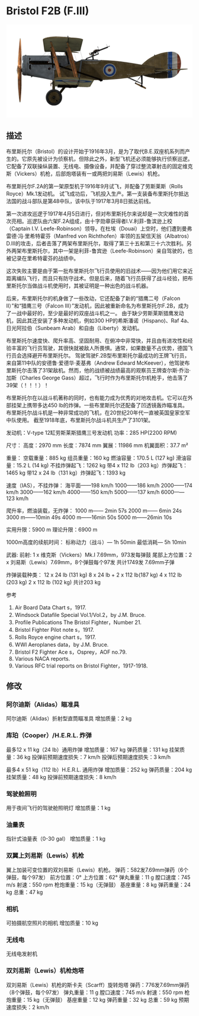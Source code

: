 # Bristol F2B (F.III)

![bristolf2bf3](../images/bristolf2bf3.png)

## 描述

布里斯托尔（Bristol）的设计开始于1916年3月，是为了取代B.E.双座机系列而产生的。它原先被设计为侦察机，但除此之外，新型飞机还必须能够执行侦察巡逻。 它配备了双联操纵装置、无线电、摄像设备，并配备了穿过整流罩射击的固定维克斯（Vickers）机枪，后部炮塔装有一或两把刘易斯（Lewis）机枪。 

布里斯托尔F.2A的第一架原型机于1916年9月试飞，并配备了劳斯莱斯（Rolls Royce）Mk.1发动机。 试飞成功后，飞机投入生产。第一支装备布里斯托尔抵达法国的战斗部队是第48中队，该中队于1917年3月8日抵达前线。 

第一次进攻巡逻于1917年4月5日进行，但对布里斯托尔来说却是一次灾难性的首次亮相。巡逻队由六架F.2A组成，由十字勋章获得者I.V.利菲-鲁滨逊上校（Captain I.V. Leefe-Robinson）领导。在杜埃（Douai）上空时，他们遭到曼弗雷德·冯·里希特霍芬（Manfred von Richthofen）率领的五架信天翁（Albatros） D.III的攻击，后者击落了两架布里斯托尔，取得了第三十五和第三十六次胜利。另外两架布里斯托尔，其中一架是利菲-鲁宾逊（Leefe-Robinson）亲自驾驶的，也被记录在里希特霍芬的战绩中。 

这次失败主要是由于第一批布里斯托尔飞行员使用的旧战术——因为他们用它来近距离编队飞行，而且只有防守战术。但是后来，随着飞行员获得了战斗经验，把布里斯托尔当做战斗机使用时，其被证明是一种出色的战斗机器。 

后来，布里斯托尔的机身做了一些改动，它还配备了新的“猎鹰二号（Falcon II）”和“猎鹰三号（Falcon III）”发动机，因此被重新命名为布里斯托尔F.2B，成为了一战中最好的，至少是最好的双座战斗机之一。 
由于缺少劳斯莱斯猎鹰发动机，因此其还安装了多种发动机，例如300 HP的希斯潘诺（Hispano)、Raf 4a、日光阿拉伯（Sunbeam Arab）和自由（Liberty）发动机。 

布里斯托尔速度快、爬升率高、坚固耐用、在俯冲中非常快，并且由有进攻性和经验丰富的飞行员驾驶，其很快就被敌人所畏惧。通常，如果数量不占优势，德国飞行员会选择避开布里斯托尔。 
驾驶驾驶F.2B型布里斯托尔最成功的王牌飞行员，来自第11中队的安德鲁·爱德华·麦基弗（Andrew Edward McKeever），他驾驶布里斯托尔击落了31架敌机。然而，他的战绩被战绩最高的观察员王牌查尔斯·乔治·加斯（Charles George Gass）超过，飞行时作为布里斯托尔机枪手，他击落了39架（！！！）！ 

布里斯托尔在以战斗机著称的同时，也有能力成为优秀的对地攻击机。它可以在外部挂架上携带多达450 lb的炸弹。一些布里斯托尔还配备了凹透镜轰炸瞄准具。 
布里斯托尔战斗机是一种非常成功的飞机，在20世纪20年代一直被英国皇家空军中队使用。 
截至1918年底，布里斯托尔战斗机共生产了3101架。 


发动机：V-type 12缸劳斯莱斯猎鹰三号发动机
功率：285 HP(2200 RPM)

尺寸：
高度：2970 mm
长度：7874 mm
翼展：11986 mm
机翼面积：37.7 m²

重量：
空载重量：885 kg
组员重量：160 kg
燃油容量：170.5 L (127 kg)
滑油容量：15.2 L (14 kg)
不挂炸弹起飞：1262 kg
带4 x 112 lb（203 kg）炸弹起飞：1465 kg 
带12 x 24 lb（131 kg）炸弹起飞：1393 kg 

速度（IAS），不挂炸弹：
海平面——198 km/h
1000——186 km/h
2000——174 km/h
3000——162 km/h
4000——150 km/h
5000——137 km/h
6000——123 km/h

爬升率，燃油装载，无炸弹：
1000 m—— 2min 57s
2000 m—— 6min 24s
3000 m——10min 49s
4000 m——16min 50s
5000 m——26min 10s

实用升限：5900 m
理论升限：6900 m

1000m高度的续航时间：
标称动力（战斗）— 1h 50min
最低消耗— 5h 10min

武器:
前射: 1 x 维克斯（Vickers）Mk.I 7.69mm，973发每弹鼓
尾部上方位置：2 x 刘易斯（Lewis）7.69mm，8个弹鼓每个97发
共计1749发 7.69mm子弹

炸弹装载种类：
12 x 24 lb (131 kg)
8 x 24 lb + 2 x 112 lb(187 kg)
4 x 112 lb (203 kg)
2 x 112 lb (102 kg)
共计203 kg

参考
1) Air Board Data Chart s，1917.
2) Windsock Datafile Special Vol.1/Vol.2，by J.M. Bruce.
3) Profile Publications The Bristol Fighter，Number 21.
4) Bristol Fighter Pilot note s，1917.
5) Rolls Royce engine chart s，1917.
6) WWI Aeroplanes data，by J.M. Bruce.
7) Bristol F2 Fighter Ace s，Osprey，AOF no.79.
8) Various NACA reports.
9) Various RFC trial reports on Bristol Fighter，1917-1918.

## 修改


### 阿尔迪斯（Alidas）瞄准具

阿尔迪斯（Alidas）折射型直筒瞄准具
增加质量：2 kg


### 库珀（Cooper）/H.E.R.L. 炸弹

最多12 x 11 kg（24 lb）通用炸弹
增加质量：167 kg
弹药质量：131 kg
挂架质量：36 kg
投弹前预期速度损失：7 km/h
投弹后预期速度损失：3 km/h

最多4 x 51 kg（112 lb）H.E.R.L. 通用炸弹
增加质量：252 kg
弹药质量：204 kg
挂架质量：48 kg
投弹前预期速度损失：8 km/h


### 驾驶舱照明

用于夜间飞行的驾驶舱照明灯
增加质量：1 kg


### 油量表

指针式油量表（0-30 gal）
增加质量：1 kg


### 双翼上刘易斯（Lewis）机枪

翼上加装可变位置的双刘易斯（Lewis）机枪。
弹药：582发7.69mm弹药（6个弹鼓，每个97发）
前方位置：0°
上方位置：62°
弹丸重量：11 g
膛口速度：745 m/s
射速：550 rpm
枪炮重量：15 kg（无弹鼓）
基座重量：8 kg
弹药重量：24 kg
总重：47 kg


### 相机

可拍摄航空照片的相机
增加质量：10 kg


### 无线电

无线电发射机


### 双刘易斯（Lewis）机枪炮塔

双刘易斯（Lewis）机枪的斯卡夫（Scarff）旋转炮塔
弹药：776发7.69mm弹药（8个弹鼓，每个97发）
弹丸重量：11 g
膛口速度：745 m/s
射速：550 rpm
枪炮重量：15 kg（无弹鼓）
基座重量：12 kg
弹药重量：32 kg
总重：59 kg
预期速度损失：2 km/h